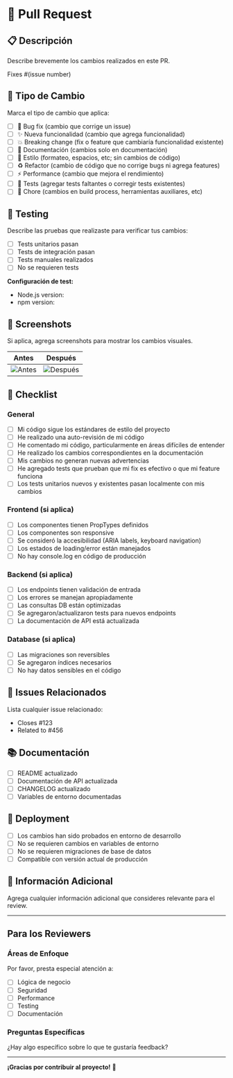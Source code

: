 # 🔄 Pull Request

## 📋 Descripción

Describe brevemente los cambios realizados en este PR.

Fixes #(issue number) <!-- Si aplica, reemplaza con el número del issue -->

## 🎯 Tipo de Cambio

Marca el tipo de cambio que aplica:

- [ ] 🐛 Bug fix (cambio que corrige un issue)
- [ ] ✨ Nueva funcionalidad (cambio que agrega funcionalidad)
- [ ] 💥 Breaking change (fix o feature que cambiaría funcionalidad existente)
- [ ] 📝 Documentación (cambios solo en documentación)
- [ ] 🎨 Estilo (formateo, espacios, etc; sin cambios de código)
- [ ] ♻️ Refactor (cambio de código que no corrige bugs ni agrega features)
- [ ] ⚡ Performance (cambio que mejora el rendimiento)
- [ ] 🧪 Tests (agregar tests faltantes o corregir tests existentes)
- [ ] 🔧 Chore (cambios en build process, herramientas auxiliares, etc)

## 🧪 Testing

Describe las pruebas que realizaste para verificar tus cambios:

- [ ] Tests unitarios pasan
- [ ] Tests de integración pasan
- [ ] Tests manuales realizados
- [ ] No se requieren tests

**Configuración de test:**
- Node.js version:
- npm version:

## 📸 Screenshots

Si aplica, agrega screenshots para mostrar los cambios visuales.

| Antes | Después |
|-------|---------|
| ![Antes](url) | ![Después](url) |

## 📝 Checklist

### General
- [ ] Mi código sigue los estándares de estilo del proyecto
- [ ] He realizado una auto-revisión de mi código
- [ ] He comentado mi código, particularmente en áreas difíciles de entender
- [ ] He realizado los cambios correspondientes en la documentación
- [ ] Mis cambios no generan nuevas advertencias
- [ ] He agregado tests que prueban que mi fix es efectivo o que mi feature funciona
- [ ] Los tests unitarios nuevos y existentes pasan localmente con mis cambios

### Frontend (si aplica)
- [ ] Los componentes tienen PropTypes definidos
- [ ] Los componentes son responsive
- [ ] Se consideró la accesibilidad (ARIA labels, keyboard navigation)
- [ ] Los estados de loading/error están manejados
- [ ] No hay console.log en código de producción

### Backend (si aplica)
- [ ] Los endpoints tienen validación de entrada
- [ ] Los errores se manejan apropiadamente
- [ ] Las consultas DB están optimizadas
- [ ] Se agregaron/actualizaron tests para nuevos endpoints
- [ ] La documentación de API está actualizada

### Database (si aplica)
- [ ] Las migraciones son reversibles
- [ ] Se agregaron índices necesarios
- [ ] No hay datos sensibles en el código

## 🔗 Issues Relacionados

Lista cualquier issue relacionado:
- Closes #123
- Related to #456

## 📚 Documentación

- [ ] README actualizado
- [ ] Documentación de API actualizada
- [ ] CHANGELOG actualizado
- [ ] Variables de entorno documentadas

## 🚀 Deployment

- [ ] Los cambios han sido probados en entorno de desarrollo
- [ ] No se requieren cambios en variables de entorno
- [ ] No se requieren migraciones de base de datos
- [ ] Compatible con versión actual de producción

## 📎 Información Adicional

Agrega cualquier información adicional que consideres relevante para el review.

---

## Para los Reviewers

### Áreas de Enfoque

Por favor, presta especial atención a:

- [ ] Lógica de negocio
- [ ] Seguridad
- [ ] Performance
- [ ] Testing
- [ ] Documentación

### Preguntas Específicas

¿Hay algo específico sobre lo que te gustaría feedback?

---

**¡Gracias por contribuir al proyecto!** 🙏 